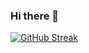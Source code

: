 ### Hi there 👋
[![GitHub Streak](https://github-readme-streak-stats.herokuapp.com/?user=gnauheinna)](https://git.io/streak-stats)
<!--[![Annie's GitHub stats](https://github-readme-stats.vercel.app/api?username=gnauheinna)](https://github.com/gnauheinna/github-readme-stats)

**gnauheinna/gnauheinna** is a ✨ _special_ ✨ repository because its `README.md` (this file) appears on your GitHub profile.

Here are some ideas to get you started:

- 🔭 I’m currently working on ...
- 🌱 I’m currently learning ...
- 👯 I’m looking to collaborate on ...
- 🤔 I’m looking for help with ...
- 💬 Ask me about ...
- 📫 How to reach me: ...
- 😄 Pronouns: ...
- ⚡ Fun fact: ...
-->
